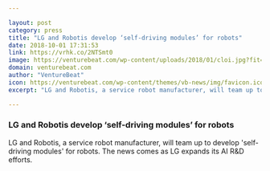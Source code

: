 ```yaml
---

layout: post
category: press
title: "LG and Robotis develop ‘self-driving modules’ for robots"
date: 2018-10-01 17:31:53
link: https://vrhk.co/2NTSmt0
image: https://venturebeat.com/wp-content/uploads/2018/01/cloi.jpg?fit=1200%2C806&strip=all
domain: venturebeat.com
author: "VentureBeat"
icon: https://venturebeat.com/wp-content/themes/vb-news/img/favicon.ico
excerpt: "LG and Robotis, a service robot manufacturer, will team up to develop 'self-driving modules' for robots. The news comes as LG expands its AI R&amp;D efforts."

---
```


### LG and Robotis develop ‘self-driving modules’ for robots

LG and Robotis, a service robot manufacturer, will team up to develop 'self-driving modules' for robots. The news comes as LG expands its AI R&amp;D efforts.